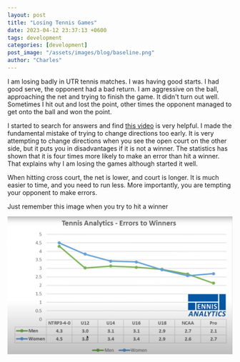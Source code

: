 ```yaml
---
layout: post
title: "Losing Tennis Games"
date: 2023-04-12 23:37:13 +0600
tags: development
categories: [development]
post_image: "/assets/images/blog/baseline.png"
author: "Charles"
---
```


<p>I am losing badly in UTR tennis matches. I was having good starts. I had good serve, the opponent had a bad return. I am aggressive on the ball, approaching the net and trying to finish the game. It didn't turn out well. Sometimes I hit out and lost the point, other times the opponent managed to get onto the ball and won the point. 
</p>
<p>I started to search for answers and find <a href="https://www.youtube.com/watch?v=yYkhkcrFeZk">this video</a> is very helpful. I made the fundamental mistake of trying to change directions too early. It is very attempting to change directions when you see the open court on the other side, but it puts you in disadvantages if it is not a winner. The statistics has shown that it is four times more likely to make an error than hit a winner. That explains why I am losing the games although started it well. 
</p>
<p>When hitting cross court, the net is lower, and court is longer. It is much easier to time, and you need to run less. More importantly, you are tempting your opponent to make errors. 
</p>
<p>Just remember this image when you try to hit a winner
</p>
<div class="blog-img position-relative mt-5 mb-5">
<img align="center" src="/assets/images/blog/winner.png">
</div>